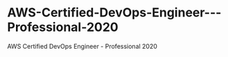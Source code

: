 # AWS-Certified-DevOps-Engineer---Professional-2020
AWS Certified DevOps Engineer - Professional 2020

